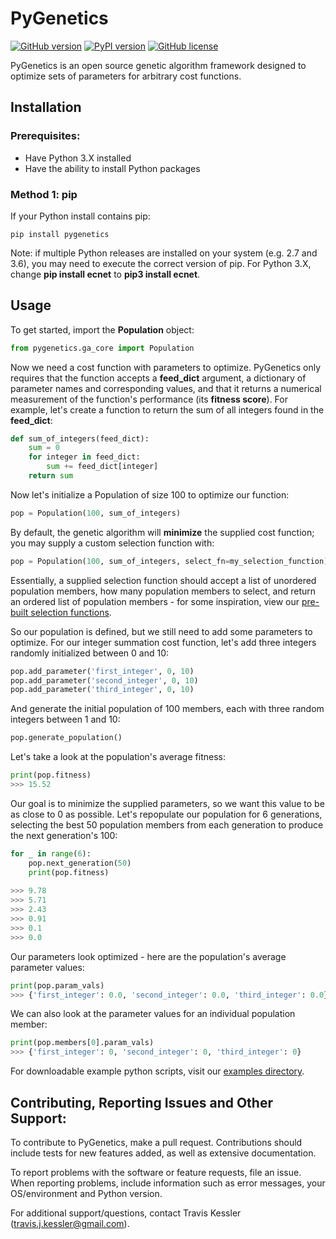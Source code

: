 # PyGenetics

[![GitHub version](https://badge.fury.io/gh/tjkessler%2FPyGenetics.svg)](https://badge.fury.io/gh/tjkessler%2FPyGenetics)
[![PyPI version](https://badge.fury.io/py/pygenetics.svg)](https://badge.fury.io/py/pygenetics)
[![GitHub license](https://img.shields.io/badge/license-MIT-blue.svg)](https://raw.githubusercontent.com/TJKessler/PyGenetics/master/LICENSE.txt)

PyGenetics is an open source genetic algorithm framework designed to optimize sets of parameters for arbitrary cost functions.

## Installation
### Prerequisites:
- Have Python 3.X installed
- Have the ability to install Python packages

### Method 1: pip
If your Python install contains pip:
```
pip install pygenetics
```
Note: if multiple Python releases are installed on your system (e.g. 2.7 and 3.6), you may need to execute the correct version of pip. For Python 3.X, change **pip install ecnet** to **pip3 install ecnet**.

## Usage
To get started, import the **Population** object:
```python
from pygenetics.ga_core import Population
```
Now we need a cost function with parameters to optimize. PyGenetics only requires that the function accepts a **feed_dict** argument, a dictionary of parameter names and corresponding values, and that it returns a numerical measurement of the function's performance (its **fitness score**). For example, let's create a function to return the sum of all integers found in the **feed_dict**:
```python
def sum_of_integers(feed_dict):
    sum = 0
    for integer in feed_dict:
        sum += feed_dict[integer]
    return sum
```
Now let's initialize a Population of size 100 to optimize our function:
```python
pop = Population(100, sum_of_integers)
```
By default, the genetic algorithm will **minimize** the supplied cost function; you may supply a custom selection function with:
```python
pop = Population(100, sum_of_integers, select_fn=my_selection_function)
```
Essentially, a supplied selection function should accept a list of unordered population members, how many population members to select, and return an ordered list of population members - for some inspiration, view our [pre-built selection functions](https://github.com/tjkessler/PyGenetics/blob/master/pygenetics/selection_functions.py).

So our population is defined, but we still need to add some parameters to optimize. For our integer summation cost function, let's add three integers randomly initialized between 0 and 10:
```python
pop.add_parameter('first_integer', 0, 10)
pop.add_parameter('second_integer', 0, 10)
pop.add_parameter('third_integer', 0, 10)
```
And generate the initial population of 100 members, each with three random integers between 1 and 10:
```python
pop.generate_population()
```
Let's take a look at the population's average fitness:
```python
print(pop.fitness)
>>> 15.52
```
Our goal is to minimize the supplied parameters, so we want this value to be as close to 0 as possible. Let's repopulate our population for 6 generations, selecting the best 50 population members from each generation to produce the next generation's 100:
```python
for _ in range(6):
    pop.next_generation(50)
    print(pop.fitness)
    
>>> 9.78
>>> 5.71
>>> 2.43
>>> 0.91
>>> 0.1
>>> 0.0
```
Our parameters look optimized - here are the population's average parameter values:
```python
print(pop.param_vals)
>>> {'first_integer': 0.0, 'second_integer': 0.0, 'third_integer': 0.0}
```
We can also look at the parameter values for an individual population member:
```python
print(pop.members[0].param_vals)
>>> {'first_integer': 0, 'second_integer': 0, 'third_integer': 0}
```
For downloadable example python scripts, visit our [examples directory](https://github.com/tjkessler/PyGenetics/tree/master/examples).

## Contributing, Reporting Issues and Other Support:

To contribute to PyGenetics, make a pull request. Contributions should include tests for new features added, as well as extensive documentation.

To report problems with the software or feature requests, file an issue. When reporting problems, include information such as error messages, your OS/environment and Python version.

For additional support/questions, contact Travis Kessler (travis.j.kessler@gmail.com).
